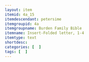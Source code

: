 ```yaml
---
layout: item
itemid: 4a_15
itemdescendant: petersime
itemgroupid: 4a
itemgroupname: Burden Family Bible
itemname: Insert-Folded letter, 1-4
itemtype: text
shortdesc: 
categories: [  ]
tags: [  ]
---
```







